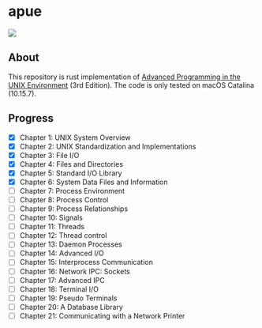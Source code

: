 # apue
[![](http://img.shields.io/badge/license-MIT-blue.svg)](./LICENSE)

## About
This repository is rust implementation of [Advanced Programming in the UNIX Environment](https://en.wikipedia.org/wiki/Advanced_Programming_in_the_Unix_Environment) (3rd Edition). The code is only tested on macOS Catalina (10.15.7).

## Progress
- [x] Chapter 1: UNIX System Overview
- [x] Chapter 2: UNIX Standardization and Implementations
- [x] Chapter 3: File I/O
- [x] Chapter 4: Files and Directories
- [x] Chapter 5: Standard I/O Library
- [x] Chapter 6: System Data Files and Information
- [ ] Chapter 7: Process Environment
- [ ] Chapter 8: Process Control
- [ ] Chapter 9: Process Relationships
- [ ] Chapter 10: Signals
- [ ] Chapter 11: Threads
- [ ] Chapter 12: Thread control
- [ ] Chapter 13: Daemon Processes
- [ ] Chapter 14: Advanced I/O
- [ ] Chapter 15: Interprocess Communication
- [ ] Chapter 16: Network IPC: Sockets
- [ ] Chapter 17: Advanced IPC
- [ ] Chapter 18: Terminal I/O
- [ ] Chapter 19: Pseudo Terminals
- [ ] Chapter 20: A Database Library
- [ ] Chapter 21: Communicating with a Network Printer
